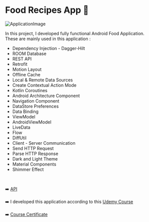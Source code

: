 # Food Recipes App 📱
![ApplicationImage](https://user-images.githubusercontent.com/49096704/123630841-af80bb80-d81e-11eb-807c-ddd8346d5a4f.png)

In this project, I developed fully functional Android Food Application.</br>
These are mainly used in this application :</br>

- Dependency Injection - Dagger-Hilt
- ROOM Database
- REST API
- Retrofit
- Motion Layout
- Offline Cache
- Local & Remote Data Sources
- Create Contextual Action Mode
- Kotlin Coroutines
- Android Architecture Component
- Navigation Component
- DataStore Preferences
- Data Binding
- ViewModel
- AndroidViewModel
- LiveData
- Flow
- DiffUtil
- Client - Server Communication
- Send HTTP Request
- Parse HTTP Response
- Dark and Light Theme
- Material Components
- Shimmer Effect
</br> 

➡️ [API](https://spoonacular.com/food-api) </br></br>
➡️ I developed this application according to this [Udemy Course](https://www.udemy.com/course/modern-food-recipes-app-android-development-with-kotlin/)</br></br>
➡️ [Course Certificate](https://www.udemy.com/certificate/UC-4c15026b-023c-4f6d-88a1-bf9f4ea406f7/)
